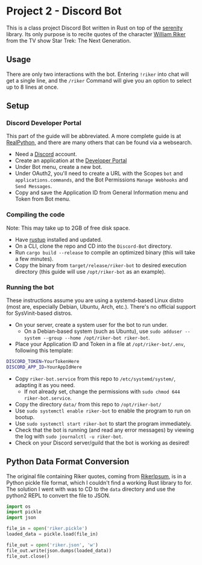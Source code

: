 # Project 2 - Discord Bot

This is a class project Discord Bot written in Rust on top of the [serenity](https://github.com/serenity-rs/serenity) library. Its only purpose is to recite quotes of the character [William Riker](https://memory-alpha.fandom.com/wiki/William_T._Riker) from the TV show Star Trek: The Next Generation.

## Usage

There are only two interactions with the bot. Entering `!riker` into chat will get a single line, and the `/riker` Command will give you an option to select up to 8 lines at once.

## Setup

### Discord Developer Portal

This part of the guide will be abbreviated. A more complete guide is at [RealPython](https://realpython.com/how-to-make-a-discord-bot-python/), and there are many others that can be found via a websearch.

- Need a [Discord](https://discord.com/) account.
- Create an application at the [Developer Portal](https://discord.com/developers/applications)
- Under Bot menu, create a new bot.
- Under OAuth2, you'll need to create a URL with the Scopes `bot` and `applications.commands`, and the Bot Permissions `Manage Webhooks` and `Send Messages`.
- Copy and save the Application ID from General Information menu and Token from Bot menu.

### Compiling the code

Note: This may take up to 2GB of free disk space.

- Have [rustup](https://rustup.rs/) installed and updated.
- On a CLI, clone the repo and CD into the `Discord-Bot` directory.
- Run `cargo build --release` to compile an optimized binary (this will take a few minutes).
- Copy the binary from `target/release/riker-bot` to desired execution directory (this guide will use `/opt/riker-bot` as an example).

### Running the bot

These instructions assume you are using a systemd-based Linux distro (most are, especially Debian, Ubuntu, Arch, etc.). There's no official support for SysVinit-based distros.

- On your server, create a system user for the bot to run under.
  - On a Debian-based system (such as Ubuntu), use `sudo adduser --system --group --home /opt/riker-bot riker-bot`.
- Place your Application ID and Token in a file at `/opt/riker-bot/.env`, following this template:

```sh
DISCORD_TOKEN=YourTokenHere
DISCORD_APP_ID=YourAppIdHere
```

- Copy `riker-bot.service` from this repo to `/etc/systemd/system/`, adapting it as you need.
  - If not already set, change the permissions with `sudo chmod 644 riker-bot.service`.
- Copy the directory `data/` from this repo to `/opt/riker-bot/`
- Use `sudo systemctl enable riker-bot` to enable the program to run on bootup.
- Use `sudo systemctl start riker-bot` to start the program immediately.
- Check that the bot is running (and read any error messages) by viewing the log with `sudo journalctl -u riker-bot`.
- Check on your Discord server/guild that the bot is working as desired!

## Python Data Format Conversion

The original file containing Riker quotes, coming from [RikerIpsum](https://github.com/ben174/rikeripsum/blob/master/rikeripsum/data/riker.pickle), is in a Python pickle file format, which I couldn't find a working Rust library to for. The solution I went with was to CD to the `data` directory and use the python2 REPL to convert the file to JSON.

```py
import os
import pickle
import json

file_in = open('riker.pickle')
loaded_data = pickle.load(file_in)

file_out = open('riker.json', 'w')
file_out.write(json.dumps(loaded_data))
file_out.close()
```
